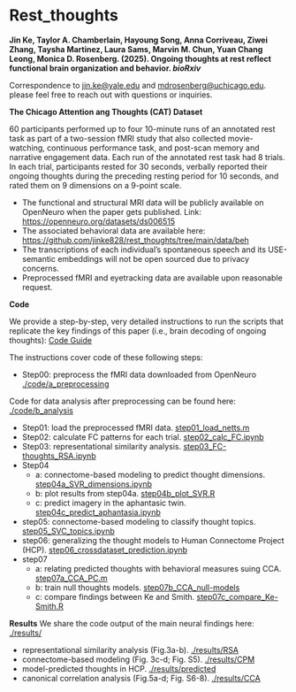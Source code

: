 # Rest_thoughts

**Jin Ke, Taylor A. Chamberlain, Hayoung Song, Anna Corriveau, Ziwei Zhang, Taysha Martinez, Laura Sams, Marvin M. Chun, Yuan Chang Leong, Monica D. Rosenberg. (2025). Ongoing thoughts at rest reflect functional brain organization and behavior. _bioRxiv_**  

Correspondence to jin.ke@yale.edu and mdrosenberg@uchicago.edu.
please feel free to reach out with questions or inquiries.
         
**The Chicago Attention ang Thoughts (CAT) Dataset**

60 participants performed up to four 10-minute runs of an annotated rest task as part of a two-session fMRI study that also collected movie-watching, continuous performance task, and post-scan memory and narrative engagement data. Each run of the annotated rest task had 8 trials. In each trial, participants rested for 30 seconds, verbally reported their ongoing thoughts during the preceding resting period for 10 seconds, and rated them on 9 dimensions on a 9-point scale. 

* The functional and structural MRI data will be publicly available on OpenNeuro when the paper gets published. Link: https://openneuro.org/datasets/ds006515
* The associated behavioral data are available here: https://github.com/jinke828/rest_thoughts/tree/main/data/beh
* The transcriptions of each individual’s spontaneous speech and its USE-semantic embeddings will not be open sourced due to privacy concerns.
* Preprocessed fMRI and eyetracking data are available upon reasonable request.

**Code**

We provide a step-by-step, very detailed instructions to run the scripts that replicate the key findings of this paper (i.e., brain decoding of ongoing thoughts): 
[Code Guide](https://github.com/jinke828/rest_thoughts/blob/main/Code%20guide_JK.pdf)

The instructions cover code of these following steps:
* Step00: preprocess the fMRI data downloaded from OpenNeuro [./code/a_preprocessing](https://github.com/jinke828/rest_thoughts/tree/main/code/a_preprocessing)

Code for data analysis after preprocessing can be found here: [./code/b_analysis](https://github.com/jinke828/rest_thoughts/tree/main/code/b_analysis)
* Step01: load the preprocessed fMRI data. [step01_load_netts.m](https://github.com/jinke828/rest_thoughts/blob/main/code/b_analysis/step01_load_netts.m)
* Step02: calculate FC patterns for each trial. [step02_calc_FC.ipynb](https://github.com/jinke828/rest_thoughts/blob/main/code/b_analysis/step02_calc_FC.ipynb)
* Step03: representational similarity analysis. [step03_FC-thoughts_RSA.ipynb](https://github.com/jinke828/rest_thoughts/blob/main/code/b_analysis/step03_FC-thoughts_RSA.ipynb)
* Step04
  - a: connectome-based modeling to predict thought dimensions. [step04a_SVR_dimensions.ipynb](https://github.com/jinke828/rest_thoughts/blob/main/code/b_analysis/step04a_SVR_dimensions.ipynb)
  - b: plot results from step04a. [step04b_plot_SVR.R](https://github.com/jinke828/rest_thoughts/blob/main/code/b_analysis/step04b_plot_SVR.R)
  - c: predict imagery in the aphantasic twin. [step04c_predict_aphantasia.ipynb](https://github.com/jinke828/rest_thoughts/blob/main/code/b_analysis/step04c_predict_aphantasia.ipynb)
* step05: connectome-based modeling to classify thought topics. [step05_SVC_topics.ipynb](https://github.com/jinke828/rest_thoughts/blob/main/code/b_analysis/step05_SVC_topics.ipynb)
* step06: generalizing the thought models to Human Connectome Project (HCP). [step06_crossdataset_prediction.ipynb](https://github.com/jinke828/rest_thoughts/blob/main/code/b_analysis/step06_crossdataset_prediction.ipynb)
* step07
  - a: relating predicted thoughts with behavioral measures suing CCA. [step07a_CCA_PC.m](https://github.com/jinke828/rest_thoughts/blob/main/code/b_analysis/step07a_CCA_PC.m)
  - b: train null thoughts models. [step07b_CCA_null-models](https://github.com/jinke828/rest_thoughts/tree/main/code/b_analysis/step07b_CCA_null-models)
  - c: compare findings between Ke and Smith. [step07c_compare_Ke-Smith.R](https://github.com/jinke828/rest_thoughts/blob/main/code/b_analysis/step07c_compare_Ke-Smith.R)

**Results**
We share the code output of the main neural findings here: [./results/](https://github.com/jinke828/rest_thoughts/tree/main/results)
* representational similarity analysis (Fig.3a-b). [./results/RSA](https://github.com/jinke828/rest_thoughts/tree/main/results/RSA)
* connectome-based modeling (Fig. 3c-d; Fig. S5). [./results/CPM](https://github.com/jinke828/rest_thoughts/tree/main/results/CPMs)
* model-predicted thoughts in HCP. [./results/predicted](https://github.com/jinke828/rest_thoughts/tree/main/results/predicted)
* canonical correlation analysis (Fig.5a-d; Fig. S6-8). [./results/CCA](https://github.com/jinke828/rest_thoughts/blob/main/results/CCA.zip)
